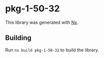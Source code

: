 # pkg-1-50-32

This library was generated with [Nx](https://nx.dev).

## Building

Run `nx build pkg-1-50-32` to build the library.
